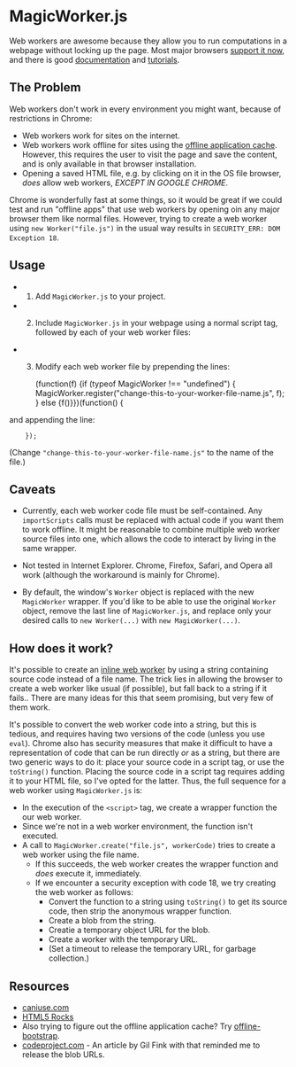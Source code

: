 # MagicWorker.js

Web workers are awesome because they allow you to run computations in a webpage without locking up the page. Most major browsers [support it now](http://caniuse.com/#feat=webworkers), and there is good [documentation](https://developer.mozilla.org/en-US/docs/DOM/Using_web_workers) and [tutorials](http://www.html5rocks.com/en/tutorials/workers/basics/).

## The Problem

Web workers don't work in every environment you might want, because of restrictions in Chrome:

- Web workers work for sites on the internet.
- Web workers work offline for sites using the [offline application cache](http://html5doctor.com/go-offline-with-application-cache/). However, this requires the user to visit the page and save the content, and is only available in that browser installation.
- Opening a saved HTML file, e.g. by clicking on it in the OS file browser, *does* allow web workers, *EXCEPT IN GOOGLE CHROME*.

Chrome is wonderfully fast at some things, so it would be great if we could test and run "offline apps" that use web workers by opening oin any major browser them like normal files. However, trying to create a web worker using `new Worker("file.js")` in the usual way results in `SECURITY_ERR: DOM Exception 18`.

## Usage

- 1) Add `MagicWorker.js` to your project.
- 2) Include `MagicWorker.js` in your webpage using a normal script tag, followed by each of your web worker files:

        <script src="MagicWorker.js"></script>
        <script src="change-this-to-your-worker-file-name.js"></script>

- 3) Modify each web worker file by prepending the lines:

        (function(f) {if (typeof MagicWorker !== "undefined") {
            MagicWorker.register("change-this-to-your-worker-file-name.js", f);
        } else {f()}})(function() {

and appending the line:

        });

(Change `"change-this-to-your-worker-file-name.js"` to the name of the file.)

## Caveats

- Currently, each web worker code file must be self-contained. Any `importScripts` calls must be replaced with actual code if you want them to work offline. It might be reasonable to combine multiple web worker source files into one, which allows the code to interact by living in the same wrapper.

- Not tested in Internet Explorer. Chrome, Firefox, Safari, and Opera all work (although the workaround is mainly for Chrome).

- By default, the window's `Worker` object is replaced with the new `MagicWorker` wrapper. If you'd like to be able to use the original `Worker` object, remove the last line of `MagicWorker.js`, and replace only your desired calls to `new Worker(...)` with `new MagicWorker(...)`.

## How does it work?

It's possible to create an [inline web worker](http://www.html5rocks.com/en/tutorials/workers/basics/#toc-inlineworkers) by using a string containing source code instead of a file name. The trick lies in allowing the browser to create a web worker like usual (if possible), but fall back to a string if it fails.. There are many ideas for this that seem promising, but very few of them work.

It's possible to convert the web worker code into a string, but this is tedious, and requires having two versions of the code (unless you use `eval`). Chrome also has security measures that make it difficult to have a representation of code that can be run directly *or* as a string, but there are two generic ways to do it: place your source code in a script tag, or use the `toString()` function. Placing the source code in a script tag requires adding it to your HTML file, so I've opted for the latter. Thus, the full sequence for a web worker using `MagicWorker.js` is:

- In the execution of the `<script>` tag, we create a wrapper function the our web worker.
- Since we're not in a web worker environment, the function isn't executed.
- A call to `MagicWorker.create("file.js", workerCode)` tries to create a web worker using the file name.
    - If this succeeds, the web worker creates the wrapper function and *does* execute it, immediately.
    - If we encounter a security exception with code 18, we try creating the web worker as follows:
        - Convert the function to a string using `toString()` to get its source code, then strip the anonymous wrapper function.
        - Create a blob from the string.
        - Creatie a temporary object URL for the blob.
        - Create a worker with the temporary URL.
        - (Set a timeout to release the temporary URL, for garbage collection.)

## Resources

- [caniuse.com](http://caniuse.com/#feat=webworkers)
- [HTML5 Rocks](http://www.html5rocks.com/en/tutorials/workers/basics/)
- Also trying to figure out the offline application cache? Try [offline-bootstrap](https://github.com/lgarron/offline-bootstrap).
- [codeproject.com](http://www.codeproject.com/Articles/321893/Working-with-Inline-Web-Workers) - An article by Gil Fink with that reminded me to release the blob URLs.